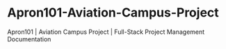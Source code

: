 # Apron101-Aviation-Campus-Project
Apron101 | Aviation Campus Project | Full-Stack Project Management Documentation
